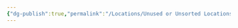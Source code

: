 ```yaml
---
{"dg-publish":true,"permalink":"/Locations/Unused or Unsorted Locations/Magus Nest Champaign/"}
---
```


